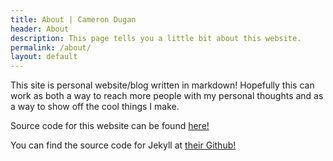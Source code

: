 ```yaml
---
title: About | Cameron Dugan
header: About
description: This page tells you a little bit about this website.
permalink: /about/
layout: default
---
```


This site is personal website/blog written in markdown! Hopefully this can work as both a way to reach more people with my personal thoughts and as a way to show off the cool things I make.

Source code for this website can be found [here!](https://gitlab.com/cameron.dugan/camerondugan.com)

You can find the source code for Jekyll at [their Github!][jekyll-proj]


[jekyll-proj]: https://github.com/jekyll/jekyll
